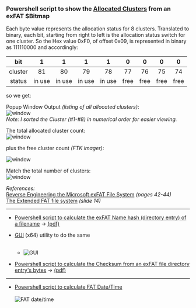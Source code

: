 ### Powershell script to show the [Allocated Clusters](https://github.com/kacos2000/Other/blob/master/ExFat/ExF_Bitmap.ps1) from an exFAT $Bitmap 

Each byte value represents the allocation status for 8 clusters. Translated to binary, each bit, starting from right to left is the allocation status switch for one cluster. So the Hex value 0xF0, of offset 0x09, is represented in binary as 111110000 and accordingly: 


bit |	1 |	1 |	1 |	1 |	0 |	0 |	0 |	0
:----: | :----: | :----: | :----: | :----: | :----: | :----: | :----: | :----: 
cluster |	81 |	80 |	79 |	78 |	77 |	76 |	75 |	74
status | in use |	in use |	in use |	in use |	free |	free |	free |	free

so we get:<br>

Popup Window Output *(listing of all allocated clusters)*:<br>
![window](https://raw.githubusercontent.com/kacos2000/Other/master/ExFat/bit1.JPG)<br>
*Note: I sorted the Cluster (#1-#8) in numerical order for easier viewing.* 




The total allocated cluster count:<br>
![window](https://raw.githubusercontent.com/kacos2000/Other/master/ExFat/bit2.JPG) 

plus the free cluster count *(FTK imager)*:<br>

![window](https://raw.githubusercontent.com/kacos2000/Other/master/ExFat/bit3.JPG)

Match the total number of clusters:<br>
![window](https://raw.githubusercontent.com/kacos2000/Other/master/ExFat/bit4.JPG) 


*References:*<br>
[Reverse Engineering the Microsoft exFAT File System](https://www.sans.org/reading-room/whitepapers/forensics/reverse-engineering-microsoft-exfat-file-system-33274) *(pages 42-44)*<br>
[The Extended FAT file system](https://events.static.linuxfound.org/images/stories/pdf/lceu11_munegowda_s.pdf) *(slide 14)*<br>

_____________________________________________________

   * [Powershell script to calculate the exFAT Name hash (directory entry) of a filename](https://github.com/kacos2000/Other/blob/master/ExFat/ExFat_Name_Hash.ps1) -> [(pdf)](https://github.com/kacos2000/Other/blob/master/ExFat/ExFat%20NameHash.pdf)
   * [GUI](https://github.com/kacos2000/Other/raw/master/ExFat/ExFat_Namehash.exe) (x64) utility to do the same <br><br>
      - ![GUI](https://raw.githubusercontent.com/kacos2000/Other/master/ExFat/fn.jpg)

  * [Powershell script to calculate the Checksum from an exFAT file directory entry's bytes](https://github.com/kacos2000/Other/blob/master/ExFat/ExFat_Checksum.ps1) -> [(pdf)](https://github.com/kacos2000/Other/blob/master/ExFat/ExFat%20Checksum.pdf)

_____________________________________________________

   * [Powershell script to calculate FAT Date/Time](https://github.com/kacos2000/Other/blob/master/ExFat/FAT_timestamp.ps1)
     <br><br>
     ![FAT date/time](https://raw.githubusercontent.com/kacos2000/Other/master/ExFat/fatdt.JPG)
